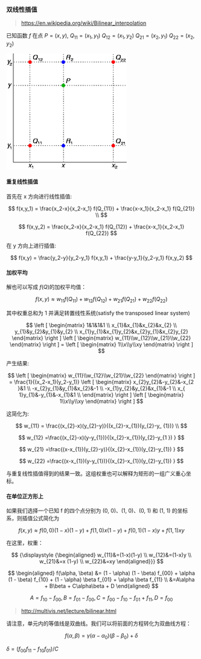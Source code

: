 ### 双线性插值

> https://en.wikipedia.org/wiki/Bilinear_interpolation

已知函数 $f$ 在点 $P=(x,y)$,
$Q_{11} = (x_1,y_1)$
$Q_{12} = (x_1,y_2)$
$Q_{21} = (x_2,y_1)$
$Q_{22} = (x_2,y_2)$

![alt](./002.png)

#### 重复线性插值

首先在 x 方向进行线性插值:

$$
f(x,y_1) = \frac{x_2-x}{x_2-x_1} f(Q_{11}) + \frac{x-x_1}{x_2-x_1} f(Q_{21}) \\
$$

$$
f(x,y_2) = \frac{x_2-x}{x_2-x_1} f(Q_{12}) + \frac{x-x_1}{x_2-x_1} f(Q_{22})
$$

在 y 方向上进行插值:

$$
f(x,y) = \frac{y_2-y}{y_2-y_1} f(x,y_1) + \frac{y-y_1}{y_2-y_1} f(x,y_2)
$$

#### 加权平均

解也可以写成 $f(Q)$的加权平均值：

$$
f(x,y) \approx
w_{11} f(Q_{11}) +
w_{12} f(Q_{12}) +
w_{21} f(Q_{21}) +
w_{22} f(Q_{22})
$$

其中权重总和为 1 并满足转置线性系统(satisfy the transposed linear system)

$$
\left [
\begin{matrix}
1&1&1&1 \\
x_{1}&x_{1}&x_{2}&x_{2} \\
y_{1}&y_{2}&y_{1}&y_{2} \\
x_{1}y_{1}&x_{1}y_{2}&x_{2}y_{1}&x_{2}y_{2}
\end{matrix}
\right ]
\left [
\begin{matrix}
w_{11}\\w_{12}\\w_{21}\\w_{22}
\end{matrix}
\right ] =
\left [
\begin{matrix}
1\\x\\y\\xy
\end{matrix}
\right ]
$$

产生结果:

$$
\left [
\begin{matrix}
w_{11}\\w_{12}\\w_{21}\\w_{22}
\end{matrix}
\right ] =
\frac{1}{(x_2-x_1)(y_2-y_1)}
\left [
\begin{matrix}
x_{2}y_{2}&-y_{2}&-x_{2 }&1 \\
-x_{2}y_{1}&y_{1}&x_{2}&-1 \\
-x_{1}y_{2}&y_{2}&x_{1}&-1 \\
x_{ 1}y_{1}&-y_{1}&-x_{1}&1 \\
\end{matrix}
\right ]
\left [
\begin{matrix}
1\\x\\y\\xy
\end{matrix}
\right ]
$$

这简化为:

$$
w_{11} = \frac{(x_{2}-x)(y_{2}-y)}{(x_{2}-x_{1})(y_{2}-y_ {1})} \\
$$

$$
w_{12} =\frac{(x_{2}-x)(y-y_{1})}{(x_{2}-x_{1})(y_{2}-y_{1 }) }
$$

$$
w_{21} =\frac{(x-x_{1})(y_{2}-y)}{(x_{2}-x_{1})(y_{2}-y_{1}) }
$$

$$
w_{22} =\frac{(x-x_{1})(y-y_{1})}{(x_{2}-x_{1})(y_{2}-y_{1}) }
$$

与重复线性插值得到的结果一致。这组权重也可以解释为矩形的一组广义重心坐标。

#### 在单位正方形上

如果我们选择一个已知 f 的四个点分别为 (0, 0)、(1, 0)、(0, 1) 和 (1, 1) 的坐标系，则插值公式简化为

$$
{\displaystyle f(x,y) \approx f(0,0)(1-x)(1-y)+f(1,0)x(1-y)+f(0,1)(1- x)y+f(1,1)xy}
$$

在这里，权重：

$$
{\displaystyle {\begin{aligned}
w_{11}&=(1-x)(1-y) \\
w_{12}&=(1-x)y \\
w_{21}&=x (1-y) \\
w_{22}&=xy
\end{aligned}}}
$$

$$
\begin{aligned}
f(\alpha, \beta) &=
(1 - \alpha) (1 - \beta) f_{00} +
\alpha (1 - \beta) f_{10} +
(1 - \alpha) \beta f_{01} +
\alpha \beta f_{11} \\
  &=A\alpha + B\beta + C\alpha\beta + D
\end{aligned}
$$

$$
A = f_{10}-f_{00},\, B = f_{01}-f_{00},\, C = f_{00}-f_{10}-f_{01}+f_{11}, D =f_{00}
$$

> http://multivis.net/lecture/bilinear.html

请注意，单元内的等值线是双曲线。我们可以将前面的方程转化为双曲线方程：

$$
f(\alpha, \beta) = \gamma (\alpha - \alpha_0) (\beta - \beta_0) + \delta
$$

$\delta=(f_{00} f_{11} - f_{10} f_{01})/C$
